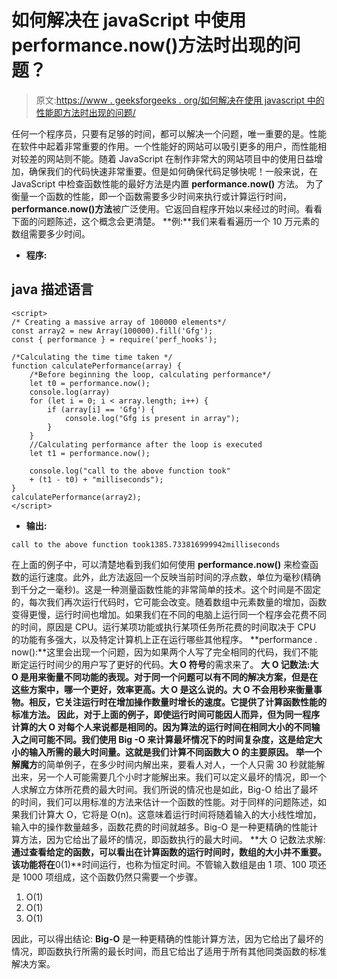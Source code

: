 # 如何解决在 javaScript 中使用 performance.now()方法时出现的问题？

> 原文:[https://www . geeksforgeeks . org/如何解决在使用 javascript 中的性能即方法时出现的问题/](https://www.geeksforgeeks.org/how-to-solve-the-issue-that-arise-while-using-performance-now-method-in-javascript/)

任何一个程序员，只要有足够的时间，都可以解决一个问题，唯一重要的是。性能在软件中起着非常重要的作用。一个性能好的网站可以吸引更多的用户，而性能相对较差的网站则不能。随着 JavaScript 在制作非常大的网站项目中的使用日益增加，确保我们的代码快速非常重要。但是如何确保代码足够快呢！一般来说，在 JavaScript 中检查函数性能的最好方法是内置 **performance.now()** 方法。
为了衡量一个函数的性能，即一个函数需要多少时间来执行或计算运行时间， **performance.now()方法**被广泛使用。它返回自程序开始以来经过的时间。看看下面的问题陈述，这个概念会更清楚。
**例:**我们来看看遍历一个 10 万元素的数组需要多少时间。

*   **程序:**

## java 描述语言

```
<script>
/* Creating a massive array of 100000 elements*/
const array2 = new Array(100000).fill('Gfg');
const { performance } = require('perf_hooks');

/*Calculating the time time taken */
function calculatePerformance(array) {
    /*Before beginning the loop, calculating performance*/
    let t0 = performance.now();
    console.log(array)
    for (let i = 0; i < array.length; i++) {
        if (array[i] == 'Gfg') {
            console.log("Gfg is present in array");
        }
    }
    //Calculating performance after the loop is executed
    let t1 = performance.now();

    console.log("call to the above function took"
    + (t1 - t0) + "milliseconds");
}
calculatePerformance(array2);
</script>
```

*   **输出:**

```
call to the above function took1385.733816999942milliseconds
```

在上面的例子中，可以清楚地看到我们如何使用 **performance.now()** 来检查函数的运行速度。此外，此方法返回一个反映当前时间的浮点数，单位为毫秒(精确到千分之一毫秒)。这是一种测量函数性能的非常简单的技术。这个时间是不固定的，每次我们再次运行代码时，它可能会改变。随着数组中元素数量的增加，函数变得更慢，运行时间也增加。如果我们在不同的电脑上运行同一个程序会花费不同的时间，原因是 CPU。运行某项功能或执行某项任务所花费的时间取决于 CPU 的功能有多强大，以及特定计算机上正在运行哪些其他程序。
**performance . now():**这里会出现一个问题，因为如果两个人写了完全相同的代码，我们不能断定运行时间少的用户写了更好的代码。**大 O 符号**的需求来了。
**大 O 记数法:**大 O 是用来衡量不同功能的表现。对于同一个问题可以有不同的解决方案，但是在这些方案中，哪一个更好，效率更高。大 O 是这么说的。大 O 不会用秒来衡量事物。相反，它关注运行时在增加操作数量时增长的速度。它提供了计算函数性能的标准方法。
因此，对于上面的例子，即使运行时间可能因人而异，但为同一程序计算的大 O 对每个人来说都是相同的。因为算法的运行时间在相同大小的不同输入之间可能不同。我们使用 Big -O 来计算最坏情况下的时间复杂度，这是给定大小的输入所需的最大时间量。这就是我们计算不同函数大 O 的主要原因。
举一个解**魔方**的简单例子，在多少时间内解出来，要看人对人，一个人只需 30 秒就能解出来，另一个人可能需要几个小时才能解出来。我们可以定义最坏的情况，即一个人求解立方体所花费的最大时间。我们所说的情况也是如此，Big-O 给出了最坏的时间，我们可以用标准的方法来估计一个函数的性能。对于同样的问题陈述，如果我们计算大 O，它将是 O(n)。这意味着运行时间将随着输入的大小线性增加，输入中的操作数量越多，函数花费的时间就越多。Big-O 是一种更精确的性能计算方法，因为它给出了最坏的情况，即函数执行的最大时间。
**大 O 记数法求解:**通过查看给定的函数，可以看出在计算函数的运行时间时，数组的大小并不重要。该功能将在**0(1)**时间运行，也称为恒定时间。不管输入数组是由 1 项、100 项还是 1000 项组成，这个函数仍然只需要一个步骤。

1.  O(1)
2.  O(1)
3.  O(1)

因此，可以得出结论: **Big-O** 是一种更精确的性能计算方法，因为它给出了最坏的情况，即函数执行所需的最长时间，而且它给出了适用于所有其他同类函数的标准解决方案。